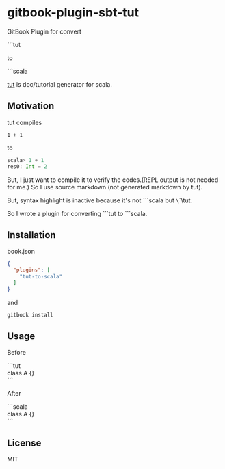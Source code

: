 # gitbook-plugin-sbt-tut

GitBook Plugin for convert 

\`\`\`tut 

to 

\`\`\`scala

[tut](https://github.com/tpolecat/tut) is doc/tutorial generator for scala.


## Motivation

tut compiles

```tut
1 + 1
```

to

```scala
scala> 1 + 1
res0: Int = 2
```

But, I just want to compile it to verify the codes.(REPL output is not needed for me.)
So I use source markdown (not generated markdown by tut).

But, syntax highlight is inactive because it's not \`\`\`scala but `\`\`\tut.

So I wrote a plugin for converting \`\`\`tut to \`\`\`scala.

## Installation

book.json

```json
{
  "plugins": [
    "tut-to-scala"
  ]
}
```

and

```sh
gitbook install
```

## Usage

Before

\`\`\`tut  
class A {}  
\`\`\`

After

\`\`\`scala  
class A {}  
\`\`\`

## License

MIT
